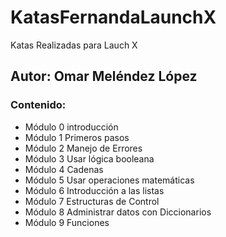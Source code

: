 # KatasFernandaLaunchX

Katas Realizadas para Lauch X

## Autor: Omar Meléndez López

### Contenido:

- Módulo 0 introducción
- Módulo 1 Primeros pasos
- Módulo 2 Manejo de Errores
- Módulo 3 Usar lógica booleana
- Módulo 4 Cadenas
- Módulo 5 Usar operaciones matemáticas
- Módulo 6 Introducción a las listas
- Módulo 7 Estructuras de Control
- Módulo 8 Administrar datos con Diccionarios
- Módulo 9 Funciones


